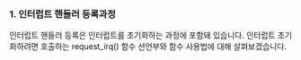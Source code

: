 ### 1. 인터럽트 핸들러 등록과정 

인터럽트 핸들러 등록은 인터럽트를 초기화하는 과정에 포함돼 있습니다.
인터럽트 초기화하려면 호출하는 request_irq() 함수 선언부와 함수 사용법에 대해 살펴보겠습니다. 


